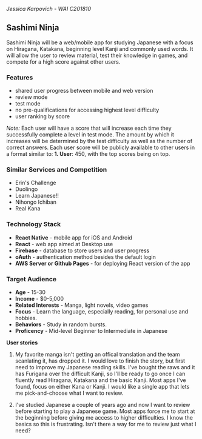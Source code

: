 *Jessica Karpovich* - *WAI C201810*

## Sashimi Ninja
Sashimi Ninja will be a web/mobile app for studying Japanese with a focus on Hiragana, Katakana, beginning level Kanji and commonly used words. It will allow the user to review material, test their knowledge in games, and compete for a high score against other users.

### Features
- shared user progress between mobile and web version
- review mode
- test mode
- no pre-qualifications for accessing highest level difficulty
- user ranking by score

*Note:* Each user will have a score that will increase each time they successfully complete a level in test mode. The amount by which it increases will be determined by the test difficulty as well as the number of correct answers. Each user score will be publicly available to other users in a format similar to: **1. User**: 450, with the top scores being on top. 

### Similar Services and Competition
- Erin's Challenge
- Duolingo
- Learn Japanese!!
- Nihongo Ichiban
- Real Kana

### Technology Stack
- **React Native** - mobile app for iOS and Android
- **React** - web app aimed at Desktop use
- **Firebase** - database to store users and user progress
- **oAuth** - authentication method besides the default login
- **AWS Server or Github Pages** - for deploying React version of the app

### Target Audience
- **Age** - 15-30
- **Income** - $0-5,000
- **Related Interests** - Manga, light novels, video games
- **Focus** - Learn the language, especially reading, for personal use and hobbies.
- **Behaviors** - Study in random bursts.
- **Proficency** - Mid-level Beginner to Intermediate in Japanese

**User stories**

1. My favorite manga isn't getting an offical translation and the team scanlating it, has dropped it. I would love to finish the story, but first need to improve my Japanese reading skills. I've bought the raws and it has Furigana over the difficult Kanji, so I'll be ready to go once I can fluently read Hiragana, Katakana and the basic Kanji. Most apps I've found, focus on either Kana or Kanji. I would like a single app that lets me pick-and-choose what I want to review.

2. I've studied Japanese a couple of years ago and now I want to review before starting to play a Japanese game. Most apps force me to start at the beginning before giving me access to higher difficulties. I know the basics so this is frustrating. Isn't there a way for me to review just what I need?
